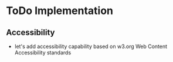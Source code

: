 # ToDo Implementation

## Accessibility
- let's add accessibility capability based on w3.org Web Content Accessibility standards
